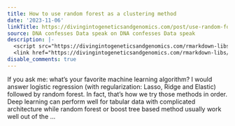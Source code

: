 ```yaml
---
title: How to use random forest as a clustering method
date: '2023-11-06'
linkTitle: https://divingintogeneticsandgenomics.com/post/use-random-forest-as-a-clustering-method/
source: DNA confesses Data speak on DNA confesses Data speak
description: |-
  <script src="https://divingintogeneticsandgenomics.com/rmarkdown-libs/header-attrs/header-attrs.js"></script>
  <link href="https://divingintogeneticsandgenomics.com/rmarkdown-libs/vembedr/css/vembedr.css" rel="stylesheet" /> <p>If you ask me: what’s your favorite machine learning algorithm? I would answer logistic regression (with regularization: Lasso, Ridge and Elastic) followed by random forest. In fact, that’s how we try those methods in order. Deep learning can perform well for tabular data with complicated architecture while random forest or boost tree based method usually work well out of the  ...
disable_comments: true
---
```

<script src="https://divingintogeneticsandgenomics.com/rmarkdown-libs/header-attrs/header-attrs.js"></script>
<link href="https://divingintogeneticsandgenomics.com/rmarkdown-libs/vembedr/css/vembedr.css" rel="stylesheet" /> <p>If you ask me: what’s your favorite machine learning algorithm? I would answer logistic regression (with regularization: Lasso, Ridge and Elastic) followed by random forest. In fact, that’s how we try those methods in order. Deep learning can perform well for tabular data with complicated architecture while random forest or boost tree based method usually work well out of the  ...
